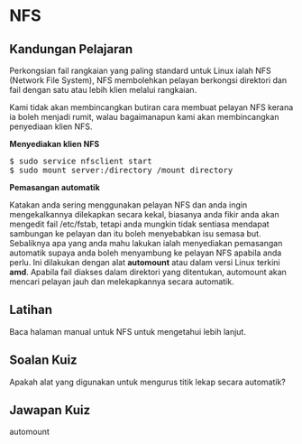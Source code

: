 # NFS

## Kandungan Pelajaran

Perkongsian fail rangkaian yang paling standard untuk Linux ialah NFS (Network File System), NFS membolehkan pelayan berkongsi direktori dan fail dengan satu atau lebih klien melalui rangkaian.

Kami tidak akan membincangkan butiran cara membuat pelayan NFS kerana ia boleh menjadi rumit, walau bagaimanapun kami akan membincangkan penyediaan klien NFS.

<b>Menyediakan klien NFS</b>

<pre>$ sudo service nfsclient start
$ sudo mount server:/directory /mount_directory</pre>

<b>Pemasangan automatik</b>

Katakan anda sering menggunakan pelayan NFS dan anda ingin mengekalkannya dilekapkan secara kekal, biasanya anda fikir anda akan mengedit fail /etc/fstab, tetapi anda mungkin tidak sentiasa mendapat sambungan ke pelayan dan itu boleh menyebabkan isu semasa but. Sebaliknya apa yang anda mahu lakukan ialah menyediakan pemasangan automatik supaya anda boleh menyambung ke pelayan NFS apabila anda perlu. Ini dilakukan dengan alat <b>automount</b> atau dalam versi Linux terkini <b>amd</b>. Apabila fail diakses dalam direktori yang ditentukan, automount akan mencari pelayan jauh dan melekapkannya secara automatik.

## Latihan

Baca halaman manual untuk NFS untuk mengetahui lebih lanjut.

## Soalan Kuiz

Apakah alat yang digunakan untuk mengurus titik lekap secara automatik?

## Jawapan Kuiz

automount